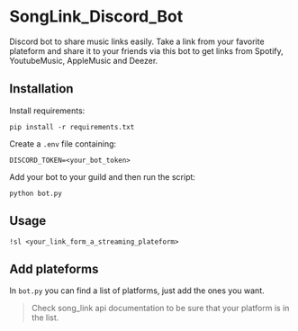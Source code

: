 # SongLink_Discord_Bot
Discord bot to share music links easily. Take a link from your favorite plateform and share it to your friends via this bot to get links from Spotify, YoutubeMusic, AppleMusic and Deezer.

## Installation 

Install requirements: 

```shell
pip install -r requirements.txt
```

Create a `.env` file containing: 

```shell
DISCORD_TOKEN=<your_bot_token>
```

Add your bot to your guild and then run the script: 

```shell
python bot.py
```

## Usage

`!sl <your_link_form_a_streaming_plateform>`

## Add plateforms

In `bot.py` you can find a list of platforms, just add the ones you want. 
> Check song_link api documentation to be sure that your platform is in the list.
